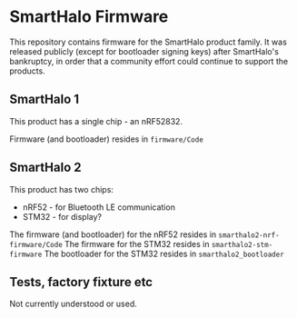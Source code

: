# SmartHalo Firmware

This repository contains firmware for the SmartHalo product family. It was released publicly (except for bootloader signing keys) after SmartHalo's bankruptcy, in order that a community effort could continue to support the products.

## SmartHalo 1

This product has a single chip - an nRF52832.

Firmware (and bootloader) resides in `firmware/Code`

## SmartHalo 2

This product has two chips:
* nRF52 - for Bluetooth LE communication
* STM32 - for display?

The firmware (and bootloader) for the nRF52 resides in `smarthalo2-nrf-firmware/Code`
The firmware for the STM32 resides in `smarthalo2-stm-firmware`
The bootloader for the STM32 resides in `smarthalo2_bootloader`

## Tests, factory fixture etc 

Not currently understood or used.